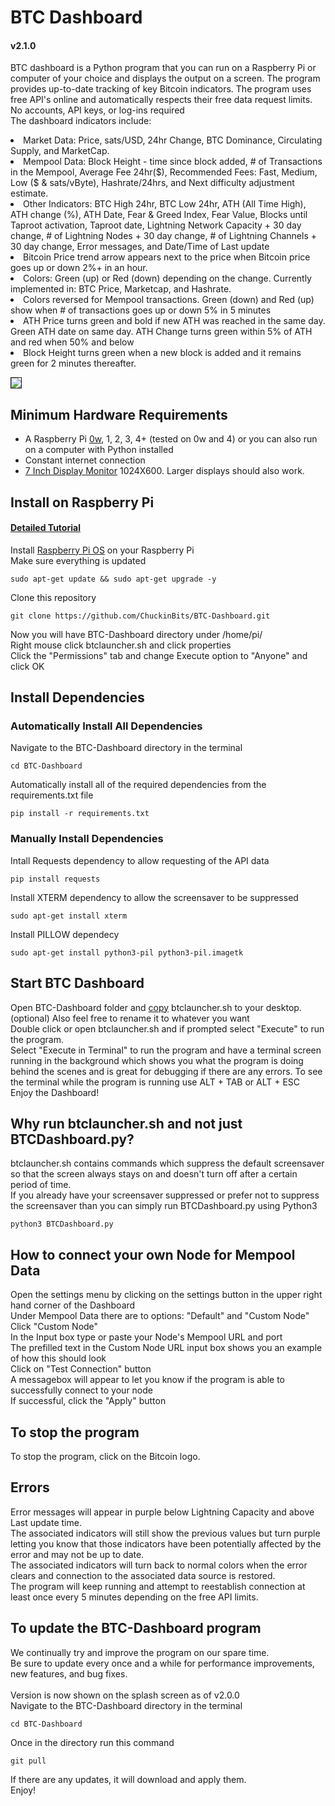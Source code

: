 # BTC Dashboard
#### v2.1.0
BTC dashboard is a Python program that you can run on a Raspberry Pi or computer of your choice and displays the output on a screen. The program provides up-to-date tracking of key Bitcoin indicators. The program uses free API's online and automatically respects their free data request limits. <br>
No accounts, API keys, or log-ins required<br>
The dashboard indicators include:<br>
<li> Market Data: Price, sats/USD, 24hr Change, BTC Dominance, Circulating Supply, and MarketCap.
<li> Mempool Data: Block Height - time since block added, # of Transactions in the Mempool, Average Fee 24hr($), Recommended Fees: Fast, Medium, Low ($ & sats/vByte), Hashrate/24hrs, and Next difficulty adjustment estimate.
<li> Other Indicators: BTC High 24hr, BTC Low 24hr, ATH (All Time High), ATH change (%), ATH Date, Fear & Greed Index, Fear Value, Blocks until Taproot activation, Taproot date, Lightning Network Capacity + 30 day change, # of Lightning Nodes + 30 day change, # of Lightning Channels + 30 day change, Error messages, and Date/Time of Last update
<li> Bitcoin Price trend arrow appears next to the price when Bitcoin price goes up or down 2%+ in an hour.
<li> Colors: Green (up) or Red (down) depending on the change. Currently implemented in: BTC Price, Marketcap, and Hashrate.
<li> Colors reversed for Mempool transactions. Green (down) and Red (up) show when # of transactions goes up or down 5% in 5 minutes
<li> ATH Price turns green and bold if new ATH was reached in the same day. Green ATH date on same day. ATH Change turns green within 5% of ATH and red when 50% and below 
<li>Block Height turns green when a new block is added and it remains green for 2 minutes thereafter.

<img src="https://cypherhive.com/wp-content/uploads/2021/01/BTC-Dashboard8ATHBHgreen.jpg" border="1"><br>

## Minimum Hardware Requirements
- A Raspberry Pi [0w](https://amzn.to/2RLVBFs), 1, 2, 3, 4+ (tested on 0w and 4) or you can also run on a computer with Python installed
- Constant internet connection
- [7 Inch Display Monitor](https://amzn.to/3fnSYCP) 1024X600. Larger displays should also work.

## Install on Raspberry Pi
#### [Detailed Tutorial](https://cypherhive.com/bitcoindashboard/)
Install [Raspberry Pi OS](https://www.raspberrypi.org/software/) on your Raspberry Pi<br>
Make sure everything is updated
```shell
sudo apt-get update && sudo apt-get upgrade -y
```
Clone this repository
```shell
git clone https://github.com/ChuckinBits/BTC-Dashboard.git
```
Now you will have BTC-Dashboard directory under /home/pi/
<br>Right mouse click btclauncher.sh and click properties
<br>Click the "Permissions" tab and change Execute option to "Anyone" and click OK

## Install Dependencies

### Automatically Install All Dependencies 
Navigate to the BTC-Dashboard directory in the terminal
```shell
cd BTC-Dashboard
```
Automatically install all of the required dependencies from the requirements.txt file
```shell
pip install -r requirements.txt
```

### Manually Install Dependencies
Intall Requests dependency to allow requesting of the API data
```shell
pip install requests
```
Install XTERM dependency to allow the screensaver to be suppressed
```shell
sudo apt-get install xterm
```
Install PILLOW dependecy
```shell
sudo apt-get install python3-pil python3-pil.imagetk
```

## Start BTC Dashboard
Open BTC-Dashboard folder and [copy](https://projects.raspberrypi.org/en/projects/rpi-gui-copying-files) btclauncher.sh to your desktop. (optional) Also feel free to rename it to whatever you want <br>
Double click or open btclauncher.sh and if prompted select "Execute" to run the program. <br>
Select "Execute in Terminal" to run the program and have a terminal screen running in the background which shows you what the program is doing behind the scenes and is great for debugging if there are any errors. To see the terminal while the program is running use ALT + TAB or ALT + ESC
<br>Enjoy the Dashboard!

## Why run btclauncher.sh and not just BTCDashboard.py?
btclauncher.sh contains commands which suppress the default screensaver so that the screen always stays on and doesn't turn off after a certain period of time. <br>
If you already have your screensaver suppressed or prefer not to suppress the screensaver than you can simply run BTCDashboard.py using Python3
```shell
python3 BTCDashboard.py
```

## How to connect your own Node for Mempool Data
Open the settings menu by clicking on the settings button in the upper right hand corner of the Dashboard <br>
Under Mempool Data there are to options: "Default" and "Custom Node" <br>
Click "Custom Node" <br>
In the Input box type or paste your Node's Mempool URL and port <br>
The prefilled text in the Custom Node URL input box shows you an example of how this should look <br> 
Click on "Test Connection" button <br>
A messagebox will appear to let you know if the program is able to successfully connect to your node <br>
If successful, click the "Apply" button

## To stop the program
To stop the program, click on the Bitcoin logo.

## Errors
Error messages will appear in purple below Lightning Capacity and above Last update time. <br>
The associated indicators will still show the previous values but turn purple letting you know that those indicators have been potentially affected by the error and may not be up to date. <br>
The associated indicators will turn back to normal colors when the error clears and connection to the associated data source is restored. <br>
The program will keep running and attempt to reestablish connection at least once every 5 minutes depending on the free API limits.

## To update the BTC-Dashboard program
We continually try and improve the program on our spare time.<br>
Be sure to update every once and a while for performance improvements, new features, and bug fixes. <br>
<br>
Version is now shown on the splash screen as of v2.0.0 <br>
Navigate to the BTC-Dashboard directory in the terminal
```shell
cd BTC-Dashboard
```
Once in the directory run this command
```shell
git pull
```
If there are any updates, it will download and apply them.<br>
Enjoy!